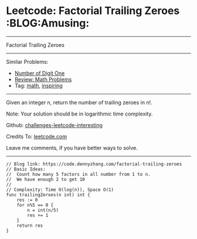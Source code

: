 # Leetcode: Factorial Trailing Zeroes     :BLOG:Amusing:


---

Factorial Trailing Zeroes  

---

Similar Problems:  
-   [Number of Digit One](https://code.dennyzhang.com/number-of-digit-one)
-   [Review: Math Problems](https://code.dennyzhang.com/review-math)
-   Tag: [math](https://code.dennyzhang.com/tag/math), [inspiring](https://code.dennyzhang.com/tag/inspiring)

---

Given an integer n, return the number of trailing zeroes in n!.  

Note: Your solution should be in logarithmic time complexity.  

Github: [challenges-leetcode-interesting](https://github.com/DennyZhang/challenges-leetcode-interesting/tree/master/factorial-trailing-zeroes)  

Credits To: [leetcode.com](https://leetcode.com/problems/factorial-trailing-zeroes/description/)  

Leave me comments, if you have better ways to solve.  

---

    // Blog link: https://code.dennyzhang.com/factorial-trailing-zeroes
    // Basic Ideas:
    //  Count how many 5 factors in all number from 1 to n.
    //  We have enough 2 to get 10
    //
    // Complexity: Time O(log(n)), Space O(1)
    func trailingZeroes(n int) int {
        res := 0
        for n%5 == 0 {
            n = int(n/5)
            res += 1
        }
        return res
    }